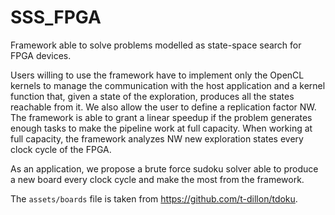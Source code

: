 # SSS_FPGA
Framework able to solve problems modelled as state-space search for FPGA devices.

Users willing to use the framework have to implement only the OpenCL kernels to manage the communication with the host application and a kernel function that, given a state of the exploration, produces all the states reachable from it.
We also allow the user to define a replication factor NW.
The framework is able to grant a linear speedup if the problem generates enough tasks to make the pipeline work at full capacity.
When working at full capacity, the framework analyzes NW new exploration states every clock cycle of the FPGA.

As an application, we propose a brute force sudoku solver able to produce a new board every clock cycle and make the most from the framework.

The `assets/boards` file is taken from https://github.com/t-dillon/tdoku.
